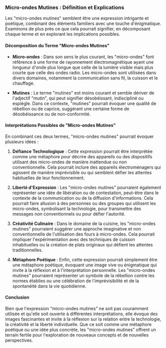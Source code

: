 ### Micro-ondes Mutines : Définition et Explications

Les "micro-ondes mutines" semblent être une expression intrigante et poétique, combinant des éléments familiers avec une touche d'énigmatique. Examinons de plus près ce que cela pourrait signifier, en décomposant chaque terme et en explorant les implications possibles.

#### Décomposition du Terme "Micro-ondes Mutines"
- **Micro-ondes** : Dans son sens le plus courant, les "micro-ondes" font référence à une forme de rayonnement électromagnétique ayant une longueur d'onde plus longue que celle de la lumière visible mais plus courte que celle des ondes radio. Les micro-ondes sont utilisées dans divers domaines, notamment la communication sans fil, la cuisson et le chauffage.
  
- **Mutines** : Le terme "mutines" est moins courant et semble dériver de l'adjectif "mutin", qui peut signifier désobéissant, indiscipliné ou espiègle. Dans ce contexte, "mutines" pourrait évoquer une qualité de rébellion ou de caprice, suggérant une certaine forme de désobéissance ou de non-conformité.

#### Interprétations Possibles de "Micro-ondes Mutines"
En combinant ces deux termes, "micro-ondes mutines" pourrait évoquer plusieurs idées :

1. **Défiance Technologique** : Cette expression pourrait être interprétée comme une métaphore pour décrire des appareils ou des dispositifs utilisant des micro-ondes de manière inattendue ou non conventionnelle. Cela pourrait inclure des appareils électroménagers qui agissent de manière imprévisible ou qui semblent défier les attentes habituelles de leur fonctionnement.

2. **Liberté d'Expression** : Les "micro-ondes mutines" pourraient également représenter une idée de libération ou de contestation, peut-être dans le contexte de la communication ou de la diffusion d'informations. Cela pourrait faire allusion à des personnes ou des groupes qui utilisent les micro-ondes, symbolisant la technologie, pour transmettre des messages non conventionnels ou pour défier l'autorité.

3. **Créativité Culinaire** : Dans le domaine de la cuisine, les "micro-ondes mutines" pourraient suggérer une approche imaginative et non conventionnelle de l'utilisation des fours à micro-ondes. Cela pourrait impliquer l'expérimentation avec des techniques de cuisson inhabituelles ou la création de plats originaux qui défient les attentes traditionnelles.

4. **Métaphore Poétique** : Enfin, cette expression pourrait simplement être une métaphore poétique, évoquant une image vive ou énigmatique qui invite à la réflexion et à l'interprétation personnelle. Les "micro-ondes mutines" pourraient représenter un symbole de la rébellion contre les normes établies ou une célébration de l'imprévisibilité et de la spontanéité dans la vie quotidienne.

#### Conclusion
Bien que l'expression "micro-ondes mutines" ne soit pas couramment utilisée et qu'elle soit ouverte à différentes interprétations, elle évoque des images fascinantes et invite à la réflexion sur la relation entre la technologie, la créativité et la liberté individuelle. Que ce soit comme une métaphore poétique ou une idée plus concrète, les "micro-ondes mutines" offrent un terrain fertile pour l'exploration de nouveaux concepts et de nouvelles perspectives.